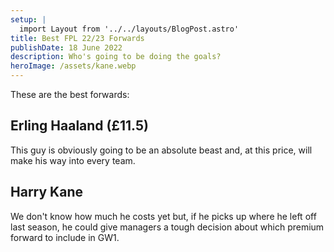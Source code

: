 ```yaml
---
setup: | 
  import Layout from '../../layouts/BlogPost.astro'
title: Best FPL 22/23 Forwards
publishDate: 18 June 2022
description: Who's going to be doing the goals?
heroImage: /assets/kane.webp
---
```

These are the best forwards:

## Erling Haaland (£11.5)

This guy is obviously going to be an absolute beast and, at this price, will make his way into every team.

## Harry Kane

We don't know how much he costs yet but, if he picks up where he left off last season, he could give managers a tough decision about which premium forward to include in GW1.
